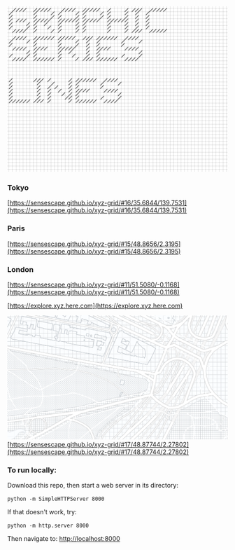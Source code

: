 ![GRAPHIC SERIES](https://raw.githubusercontent.com/sensescape/xyz-grid/master/images/grid-title2.jpg)

### Tokyo
[https://sensescape.github.io/xyz-grid/#16/35.6844/139.7531](https://sensescape.github.io/xyz-grid/#16/35.6844/139.7531)

### Paris
[https://sensescape.github.io/xyz-grid/#15/48.8656/2.3195](https://sensescape.github.io/xyz-grid/#15/48.8656/2.3195)

### London
[https://sensescape.github.io/xyz-grid/#11/51.5080/-0.1168](https://sensescape.github.io/xyz-grid/#11/51.5080/-0.1168)

[https://explore.xyz.here.com](https://explore.xyz.here.com)

![GRID](https://raw.githubusercontent.com/sensescape/xyz-grid/master/images/xyz-grid-map1.png)
[https://sensescape.github.io/xyz-grid/#17/48.87744/2.27802](https://sensescape.github.io/xyz-grid/#17/48.87744/2.27802)


### To run locally:

Download this repo, then start a web server in its directory:

    python -m SimpleHTTPServer 8000
    
If that doesn't work, try:

    python -m http.server 8000
    
Then navigate to: [http://localhost:8000](http://localhost:8000)


